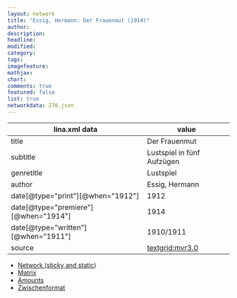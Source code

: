 ```yaml
---
layout: network
title: "Essig, Hermann: Der Frauenmut (1914)"
author:
description:
headline:
modified:
category:
tags:
imagefeature: 
mathjax: 
chart: 
comments: true
featured: false
list: true
networkdata: 276.json
---
```

lina.xml data  | value
------------- | -------------
title|Der Frauenmut
subtitle|Lustspiel in fünf Aufzügen
genretitle|Lustspiel
author|Essig, Hermann
date[@type="print"][@when="1912"]|1912
date[@type="premiere"][@when="1914"]|1914
date[@type="written"][@when="1911"]|1910/1911
source|[textgrid:mvr3.0](https://textgridlab.org/1.0/tgcrud-public/rest/textgrid:mvr3.0/data)



* [Network (sticky and static)](/network276)
* [Matrix](/matrix276)
* [Amounts](/amounts276)
* [Zwischenformat](/lina276 )
